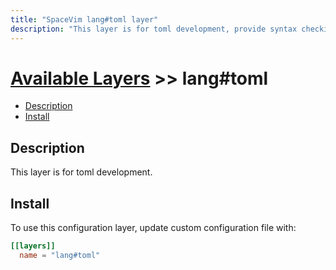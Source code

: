 ```yaml
---
title: "SpaceVim lang#toml layer"
description: "This layer is for toml development, provide syntax checking, indent etc."
---
```


# [Available Layers](../../) >> lang#toml

<!-- vim-markdown-toc GFM -->

- [Description](#description)
- [Install](#install)

<!-- vim-markdown-toc -->

## Description

This layer is for toml development.

## Install

To use this configuration layer, update custom configuration file with:

```toml
[[layers]]
  name = "lang#toml"
```
